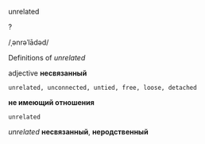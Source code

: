 unrelated

?

/ˌənrəˈlādəd/

Definitions of _unrelated_

adjective
**несвязанный**

    unrelated, unconnected, untied, free, loose, detached
**не имеющий отношения**

    unrelated

_unrelated_
**несвязанный**, **неродственный**